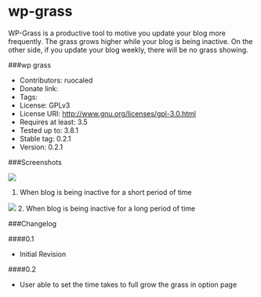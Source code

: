 wp-grass
========

WP-Grass is a productive tool to motive you update your blog more frequently. The grass grows higher while your blog is being inactive. On the other side, if you update your blog weekly, there will be no grass showing.


###wp grass
- Contributors: ruocaled
- Donate link:
- Tags:
- License: GPLv3
- License URI: http://www.gnu.org/licenses/gpl-3.0.html
- Requires at least: 3.5
- Tested up to: 3.8.1
- Stable tag: 0.2.1
- Version: 0.2.1


###Screenshots

![](http://ps.w.org/wp-grass/assets/screenshot-1.jpg)

1. When blog is being inactive for a short period of time

![](http://ps.w.org/wp-grass/assets/screenshot-2.png)
2. When blog is being inactive for a long period of time

###Changelog

####0.1
- Initial Revision

####0.2 
- User able to set the time takes to full grow the grass in option page 

